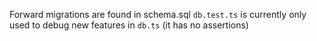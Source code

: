 Forward migrations are found in schema.sql
`db.test.ts` is currently only used to debug new features in `db.ts` (it has no assertions)
